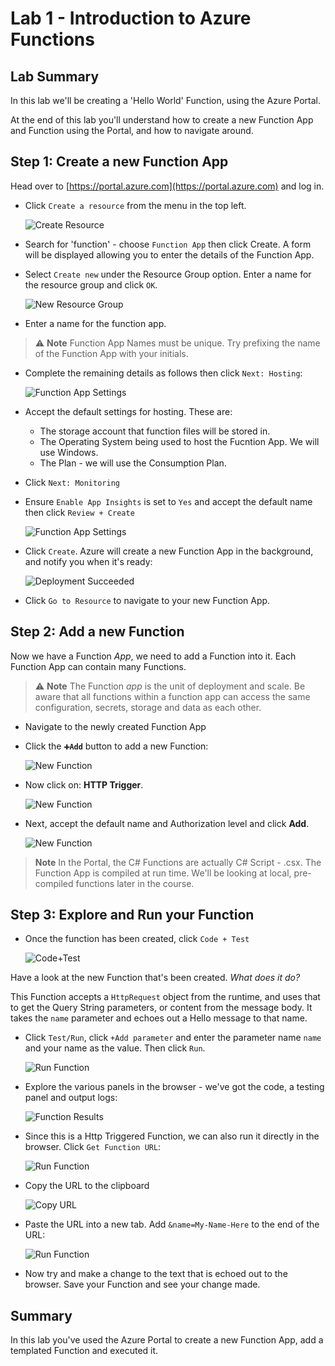 # Lab 1 - Introduction to Azure Functions

## Lab Summary

In this lab we'll be creating a 'Hello World' Function, using the Azure Portal.

At the end of this lab you'll understand how to create a new Function App and Function using the Portal, and how to navigate around.

## Step 1: Create a new Function App

Head over to [https://portal.azure.com](https://portal.azure.com) and log in.

- Click `Create a resource` from the menu in the top left.  
  
  ![Create Resource](img/create-resource.png)

- Search for 'function' - choose `Function App` then click Create. A form will be displayed allowing you to enter the details of the Function App.
- Select `Create new` under the Resource Group option. Enter a name for the resource group and click `OK`.  
  
  ![New Resource Group](img/new-rg.png)

- Enter a name for the function app.

> ⚠ **Note** Function App Names must be unique. Try prefixing the name of the Function App with your initials.

- Complete the remaining details as follows then click `Next: Hosting`:  
  
  ![Function App Settings](img/function-app-settings-1.png)

- Accept the default settings for hosting. These are:
  - The storage account that function files will be stored in.
  - The Operating System being used to host the Fucntion App. We will use Windows.
  - The Plan - we will use the Consumption Plan.
- Click `Next: Monitoring`
- Ensure `Enable App Insights` is set to `Yes` and accept the default name then click `Review + Create`  
  
  ![Function App Settings](img/function-app-settings-2.png)

- Click `Create`. Azure will create a new Function App in the background, and notify you when it's ready:  

  ![Deployment Succeeded](img/go-to-resource.png)

- Click `Go to Resource` to navigate to your new Function App.

## Step 2: Add a new Function

Now we have a Function *App*, we need to add a Function into it. Each Function App can contain many Functions.

> ⚠ **Note** The Function *app* is the unit of deployment and scale. Be aware that all functions within a function app can access the same configuration, secrets, storage and data as each other.

- Navigate to the newly created Function App
- Click the **`➕Add`** button to add a new Function:  

  ![New Function](img/new-function.png)

- Now click on: **HTTP Trigger**.  

  ![New Function](img/http-trigger.png)

- Next, accept the default name and Authorization level and click **Add**.  

  ![New Function](img/create-function.png)

> **Note** In the Portal, the C# Functions are actually C# Script - .csx. The Function App is compiled at run time. We'll be looking at local, pre-compiled functions later in the course.

## Step 3: Explore and Run your Function

- Once the function has been created, click `Code + Test`  

  ![Code+Test](img/code-test.png)

Have a look at the new Function that's been created. *What does it do?*

This Function accepts a `HttpRequest` object from the runtime, and uses that to get the Query String parameters, or content from the message body. It takes the `name` parameter and echoes out a Hello message to that name.

- Click `Test/Run`, click `+Add parameter` and enter the parameter name `name` and your name as the value. Then click `Run`.  

  ![Run Function](img/test-run.png)

- Explore the various panels in the browser - we've got the code, a testing panel and output logs:  

  ![Function Results](img/run-result.png)

- Since this is a Http Triggered Function, we can also run it directly in the browser. Click `Get Function URL`:  

  ![Run Function](img/get-function-url.png)

- Copy the URL to the clipboard  

  ![Copy URL](img/copy-url.png)

- Paste the URL into a new tab. Add `&name=My-Name-Here` to the end of the URL:  

  ![Run Function](img/function-browser-result.png)

- Now try and make a change to the text that is echoed out to the browser. Save your Function and see your change made.

## Summary

In this lab you've used the Azure Portal to create a new Function App, add a templated Function and executed it.
